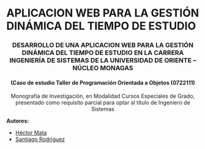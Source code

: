 # APLICACION WEB PARA LA GESTIÓN DINÁMICA DEL TIEMPO DE ESTUDIO 

<h3 align="center">DESARROLLO DE UNA APLICACION WEB PARA LA GESTIÓN DINÁMICA DEL TIEMPO DE ESTUDIO EN LA CARRERA INGENIERÍA DE SISTEMAS DE LA UNIVERSIDAD DE ORIENTE – NÚCLEO MONAGAS</h3>
<h4 align="center">(Caso de estudio Taller de Programación Orientada a Objetos (0722111)</h4>

 <p align="center">Monografía de Investigación, en Modalidad Cursos Especiales de Grado, presentado como requisito parcial para optar al título de Ingeniero de Sistemas</p>

**Autores:**
* <a href='https://github.com/gqToru'>Héctor Mata<a/>
* <a href='https://github.com/SantiagoLiscano'>Santiago Rodriguez</a>

